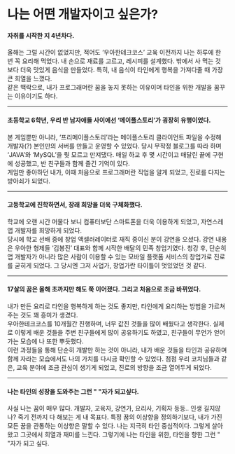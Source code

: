 # 나는 어떤 개발자이고 싶은가?

 #### 자취를 시작한 지 4년차다.    
  
올해는 그럴 시간이 없었지만, 적어도 ‘우아한테크코스’ 교육 이전까지 나는 하루에 한 번 꼭 요리해 먹었다. 내 손으로 재료를 고르고, 레시피를 설계했다. 밖에서 사 먹는 것 보다 더욱 맛있게 음식을 만들었다. 특히, 내 음식이 타인에게 행복을 가져다줄 때 가장 큰 희열을 느꼈다.  
 같은 맥락으로, 내가 프로그래머란 꿈을 놓지 못하는 이유이며 타인을 위한 개발을 꿈꾸는 이유이기도 하다.
 
---
  #### 초등학교 6학년, 우리 반 남자애들 사이에선 ‘메이플스토리’가 굉장히 유행이었다.     
 
  본 게임뿐만 아니라, ‘프리메이플스토리’라는 메이플스토리 클라이언트 파일을 수정해 개발자(?) 본인만의 서버를 만들고 운영할 수 있었다. 당시 무작정 블로그를 따라 하며 ‘JAVA’와 ‘MySQL’을 뭣 모르고 만져댔다. 매일 하교 후 몇 시간이고 매달린 끝에 구현에 성공했고, 반 친구들과 함께 즐긴 기억이 있다.   
 게임만 좋아하던 내가, 이때 처음으로 프로그래머란 직업을 알게 되었고, 진로를 다지는 방아쇠가 되었다.
 
---
 #### 고등학교에 진학하면서, 장래 희망을 더욱 구체화했다.     

학교에 오랜 시간 머물다 보니 컴퓨터보단 스마트폰을 더욱 이용하게 되었고, 자연스레 앱 개발자를 희망하게 되었다.   
 당시에 학교 선배 중에 창업 액셀러레이터로 재직 중이신 분이 강연을 오셨다. 강연 내용은 우아한 형제들 ‘김봉진’ 대표와 함께 시작한 배달의 민족 창업기였다. 청강 후, 단순히 앱 개발자가 아니라 많은 사람이 이용할 수 있는 모바일 플랫폼 서비스의 창업가로 진로를 굳히게 되었다. 그 당시엔 그저 사업가, 창업가란 타이틀이 멋있었던 것 같다.
 
---
  #### 17살의 꿈은 올해 초까지만 해도 쭉 이어졌다. 그리고 처음으로 조금 바뀌었다.    
 
 내가 만든 요리로 타인을 행복하게 하는 것도 좋지만, 타인에게 요리하는 방법을 가르쳐주는 것도 꽤 흥미가 생겼다.   
우아한테크코스를 10개월간 진행하며, 너무 값진 것들을 많이 배웠다고 생각한다. 실제로 이렇게 배운 것들을 주변 친구들에게 많이 공유하기도 하였고, 친구들이 무언가 얻어가는 모습에 나 또한 뿌듯했다.   
이런 과정들을 통해 단순히 개발만 하는 것이 아니라, 내가 배운 것들을 타인과 공유하며 함께 자라는 모습에서도 나의 가치를 다시금 확인할 수 있었다. 점점 우리 코치님들과 같은, 교육 분야에 조금 관심이 생기게 되었고, 진로의 방향을 조금 열어두게 되었다.

---
 #### 나는 타인의 성장을 도와주는 그런 " "자가 되고싶다. 
사실 나는 꿈이 매우 많다. 개발자, 교육자, 강연가, 요리사, 기획자 등등.. 인생 길지않나? 죽기 전까지 다 해보는 게 내 목표다.
특정 꿈의 이상향을 정의하기보다, 내가 가진 모든 꿈을 관통하는 이상향은 말할 수 있다.
나는 지극히 타인 중심적이다. 그렇게 살아왔고 그곳에서 희열과 재미를 느낀다.
그렇기에 나는 타인을 위한, 타인을 향한 그런 " "자가 되고 싶다.
